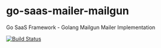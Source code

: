 # go-saas-mailer-mailgun
Go SaaS Framework - Golang Mailgun Mailer Implementation

[![Build Status](https://ci.loeffel.io/api/badges/go-saas/go-saas-mailer-mailgun/status.svg)](https://ci.loeffel.io/go-saas/go-saas-mailer-mailgun)
